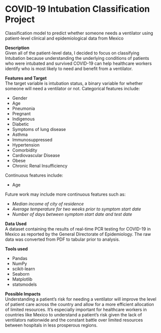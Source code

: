 # COVID-19 Intubation Classification Project
Classification model to predict whether someone needs a ventilator using patient-level clinical and epidemiological data from Mexico

**Description**\
Given all of the patient-level data, I decided to focus on classifying Intubation because understanding the underlying conditions of patients who were intubated and survived COVID-19 can help healthcare workers identify who is most likely to need and benefit from a ventilator.

**Features and Target**\
The target variable is intubation status, a binary variable for whether someone will need a ventilator or not. Categorical features include:
* Gender
* Age
* Pneumonia
* Pregnant
* Indigenous
* Diabetic
* Symptoms of lung disease
* Asthma
* Immunosuppressed
* Hypertension
* Comorbidity
* Cardiovascular Disease
* Obese
* Chronic Renal Insufficiency

Continuous features include:
* Age

Future work may include more continuous features such as:
* *Median income of city of residence*
* *Average temperature for two weeks prior to symptom start date*
* *Number of days between symptom start date and test date*


**Data Used**\
A dataset containing the results of real-time PCR testing for COVID-19 in Mexico as reported by the General Directorate of Epidemiology. The raw data was converted from PDF to tabular prior to analysis.

**Tools used**
* Pandas
* NumPy
* scikit-learn
* Seaborn
* Matplotlib
* statsmodels

**Possible Impacts**\
Understanding a patient’s risk for needing a ventilator will improve the level of patient care across the country and allow for a more efficient allocation of limited resources. It’s especially important for healthcare workers in countries like Mexico to understand a patient’s risk given the lack of ventilators nationwide and the constant battle over limited resources between hospitals in less prosperous regions. 
